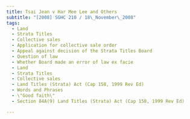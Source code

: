 ```yaml
---
title: Tsai Jean v Har Mee Lee and Others 
subtitle: "[2008] SGHC 210 / 18\_November\_2008"
tags:
  - Land
  - Strata Titles
  - Collective sales
  - Application for collective sale order
  - Appeal against decision of the Strata Titles Board
  - Question of law
  - Whether Board made an error of law ex facie
  - Land
  - Strata Titles
  - Collective sales
  - Land Titles (Strata) Act (Cap 158, 1999 Rev Ed)
  - Words and Phrases
  - \"Good faith\"
  - Section 84A(9) Land Titles (Strata) Act (Cap 158, 1999 Rev Ed)

---
```


